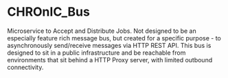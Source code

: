 # CHROnIC_Bus
Microservice to Accept and Distribute Jobs. Not designed to be an especially feature rich message bus,
but created for a specific purpose - to asynchronously send/receive messages via HTTP REST API. This
bus is designed to sit in a public infrastructure and be reachable from environments that sit
behind a HTTP Proxy server, with limited outbound connectivity.

